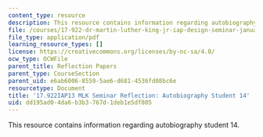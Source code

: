 ```yaml
---
content_type: resource
description: This resource contains information regarding autobiography student 14.
file: /courses/17-922-dr-martin-luther-king-jr-iap-design-seminar-january-iap-2013/dd195ad04da6b3b3767d1deb1e5df805_MIT17_922IAP13_RefPapr3P.pdf
file_type: application/pdf
learning_resource_types: []
license: https://creativecommons.org/licenses/by-nc-sa/4.0/
ocw_type: OCWFile
parent_title: Reflection Papers
parent_type: CourseSection
parent_uid: e6ab6006-8559-5ae6-d681-4536fd08bc6e
resourcetype: Document
title: '17.922IAP13 MLK Seminar Reflection: Autobiography Student 14'
uid: dd195ad0-4da6-b3b3-767d-1deb1e5df805
---
```

This resource contains information regarding autobiography student 14.